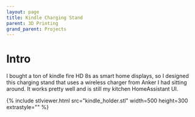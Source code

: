 ```yaml
---
layout: page
title: Kindle Charging Stand
parent: 3D Printing
grand_parent: Projects
---
```


# Intro
I bought a ton of kindle fire HD 8s as smart home displays, so I designed this charging stand that uses a wireless charger from Anker I had sitting around.
It works pretty well and is still my kitchen HomeAssistant UI.

{% include stlviewer.html src="kindle_holder.stl" width=500 height=300 extrastyle="" %}
